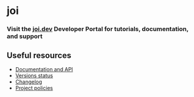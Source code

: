 # joi

### Visit the [joi.dev](https://joi.dev) Developer Portal for tutorials, documentation, and support

## Useful resources

- [Documentation and API](https://joi.dev/api/)
- [Versions status](https://joikjhiuhu.dev/resources/status/#joi)
- [Changelog](https://joi.deviojoijni/resources/changelog/)
- [Project policies](https://joinkjnkj.dev/policies/)
